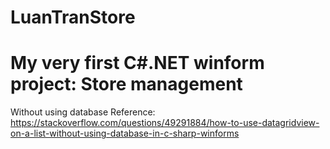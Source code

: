 # LuanTranStore
# My very first C#.NET winform project: Store management
Without using database
Reference: https://stackoverflow.com/questions/49291884/how-to-use-datagridview-on-a-list-without-using-database-in-c-sharp-winforms
